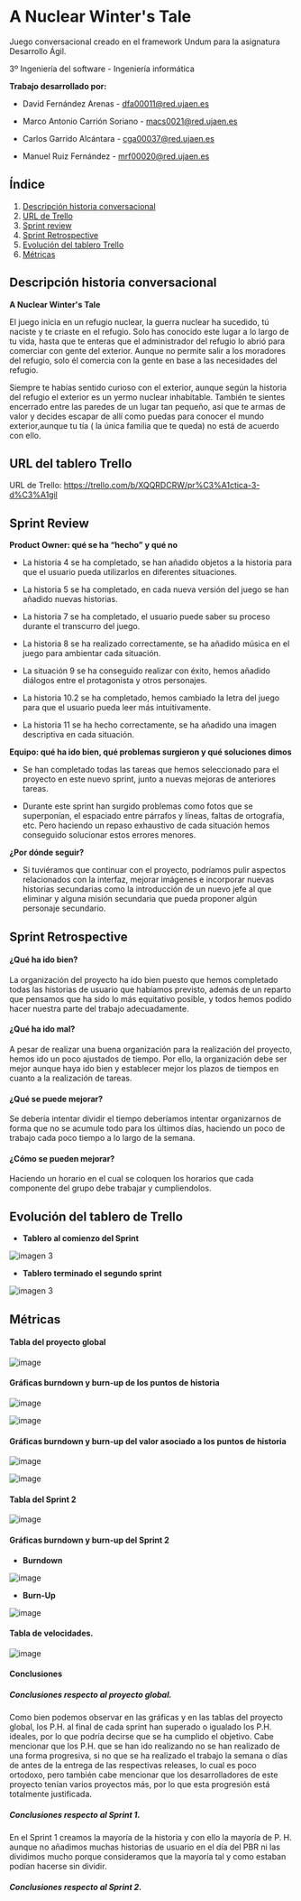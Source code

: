 # A Nuclear Winter's Tale

Juego conversacional creado en el framework Undum para la asignatura Desarrollo Ágil.


3º Ingeniería del software - Ingeniería informática


**Trabajo desarrollado por:**


- David Fernández Arenas - dfa00011@red.ujaen.es

- Marco Antonio Carrión Soriano - macs0021@red.ujaen.es

- Carlos Garrido Alcántara - cga00037@red.ujaen.es

- Manuel Ruiz Fernández - mrf00020@red.ujaen.es


## Índice
 1. [Descripción historia conversacional](#historia)
 2. [URL de Trello](#Trello)
 3. [Sprint review](#Review)
 4. [Sprint Retrospective](#Retro)
 5. [Evolución del tablero Trello](#Tablero)
 6. [Métricas](#metrica)
 


<a name="historia"></a>
## Descripción historia conversacional

**A Nuclear Winter's Tale**

El juego inicia en un refugio nuclear, la guerra nuclear ha sucedido, tú naciste y te criaste en el refugio. Solo has conocido este lugar a lo largo de tu vida, hasta que te enteras que el administrador del refugio lo abrió para comerciar con gente del exterior. Aunque no permite salir a los moradores del refugio, solo él comercia con la gente en base a las necesidades del refugio.

Siempre te habías sentido curioso con el exterior, aunque según la historia del refugio el exterior es un yermo nuclear inhabitable. También te sientes encerrado entre las paredes de un lugar tan pequeño, así que te armas de valor y decides  escapar de allí como puedas para conocer el mundo exterior,aunque tu tía ( la única familia que te queda) no está de acuerdo con ello.



<a name="Trello"></a>
## URL del tablero Trello

URL de Trello: https://trello.com/b/XQQRDCRW/pr%C3%A1ctica-3-d%C3%A1gil


<a name="Review"></a>
## Sprint Review

**Product Owner: qué se ha “hecho” y qué no**

- La historia 4 se ha completado, se han añadido objetos a la historia para que el usuario pueda utilizarlos en diferentes situaciones.

- La historia 5 se ha completado, en cada nueva versión del juego se han añadido nuevas historias.

- La historia 7 se ha completado, el usuario puede saber su proceso durante el transcurro del juego.

- La historia 8 se ha realizado correctamente, se ha añadido música en el juego para ambientar cada situación.

- La situación 9 se ha conseguido realizar con éxito, hemos añadido diálogos entre el protagonista y otros personajes.

- La historia 10.2 se ha completado, hemos cambiado la letra del juego para que el usuario pueda leer más intuitivamente.

- La historia 11 se ha hecho correctamente, se ha añadido una imagen descriptiva en cada situación.


**Equipo: qué ha ido bien, qué problemas surgieron y qué soluciones dimos**

- Se han completado todas las tareas que hemos seleccionado para el proyecto en este nuevo sprint, junto a nuevas mejoras de anteriores tareas.

- Durante este sprint han surgido problemas como fotos que se superponían, el espaciado entre párrafos y líneas, faltas de ortografía, etc. Pero haciendo un repaso exhaustivo de cada situación hemos conseguido solucionar estos errores menores. 



**¿Por dónde seguir?**

- Si tuviéramos que continuar con el proyecto, podríamos pulir aspectos relacionados con la interfaz, mejorar imágenes e incorporar nuevas historias secundarias como la introducción de un nuevo jefe al que eliminar y alguna misión secundaria que pueda proponer algún personaje secundario.


<a name="Retro"></a>
## Sprint Retrospective
#### ¿Qué ha ido bien?

La organización del proyecto ha ido bien puesto que hemos completado todas las  historias de usuario que habíamos previsto, además de un reparto que pensamos
que ha sido lo más equitativo posible, y todos hemos podido hacer nuestra parte del trabajo adecuadamente.


#### ¿Qué ha ido mal?

A pesar de realizar una buena organización para la realización del proyecto, hemos ido un poco ajustados de tiempo. Por ello, la organización debe ser mejor aunque haya ido bien y establecer mejor los plazos de tiempos en cuanto a la realización de tareas.

#### ¿Qué se puede mejorar?

Se debería intentar dividir el tiempo deberíamos intentar organizarnos de forma que no se acumule todo para los últimos días, haciendo un poco de trabajo cada poco tiempo a lo largo de la semana.

#### ¿Cómo se pueden mejorar?

Haciendo un horario en el cual se coloquen los horarios que cada componente del grupo debe trabajar y cumpliendolos.


<a name="Tablero"></a>
## Evolución del tablero de Trello

- **Tablero al comienzo del Sprint**
<img src="capturas/Inicio.JPG" alt="imagen 3" title="Imagen 3">

- **Tablero terminado el segundo sprint**
<img src="capturas/finaltotal.png" alt="imagen 3" title="Imagen 3">


<a name="metrica"></a>
## Métricas

#### Tabla del proyecto global

![image](https://user-images.githubusercontent.com/99319104/169515608-66905507-8ab2-4c71-893b-03f08a3f8e40.png)

#### Gráficas burndown y burn-up de los puntos de historia

![image](https://user-images.githubusercontent.com/99319104/169515685-eeee6cff-6a6c-4f35-9108-e2767615260b.png)

![image](https://user-images.githubusercontent.com/99319104/169515735-b13161cf-5cf8-413a-baa6-0773b41642dd.png)

#### Gráficas burndown y burn-up del valor asociado a los puntos de historia

![image](https://user-images.githubusercontent.com/99321489/169577356-8f69c412-8b1d-440c-a34a-7c8974ff7996.png)

![image](https://user-images.githubusercontent.com/99321489/169578218-6f4806a8-07bf-4bdd-8f7a-051b8dd9c4a6.png)


#### Tabla del Sprint 2
![image](https://user-images.githubusercontent.com/99321069/169520371-333e6fa0-2044-4246-90e3-b85726de2579.png)

#### Gráficas burndown y burn-up del Sprint 2

- **Burndown**

![image](https://user-images.githubusercontent.com/99321069/169522821-3011efc9-f564-4bd3-b88c-19078fb127b9.png)

- **Burn-Up**

![image](https://user-images.githubusercontent.com/99321069/169523338-cf7f658a-e358-4662-98c5-11836a6a028b.png)

#### Tabla de velocidades.

![image](https://user-images.githubusercontent.com/99321489/169573942-760c9539-dd7f-472c-aa28-49ecf78a20c1.png)


#### Conclusiones

##### Conclusiones respecto al proyecto global.

Como bien podemos observar en las gráficas y en las tablas del proyecto global, los P.H. al final de cada sprint han superado o igualado los P.H. ideales, por lo que podría decirse que se ha cumplido el objetivo. Cabe mencionar que los P.H. que se han ido realizando no se han realizado de una forma progresiva, si no que se ha realizado el trabajo la semana o días de antes de la entrega de las respectivas releases, lo cual es poco ortodoxo, pero también cabe mencionar que los desarrolladores de este proyecto tenían varios proyectos más, por lo que esta progresión está totalmente justificada. 

##### Conclusiones respecto al Sprint 1.

En el Sprint 1 creamos la mayoría de la historia y con ello la mayoría de P. H. aunque no añadimos muchas historias de usuario en el día del PBR ni las dividimos mucho porque consideramos que la mayoría tal y como estaban podían hacerse sin dividir.

##### Conclusiones respecto al Sprint 2.

